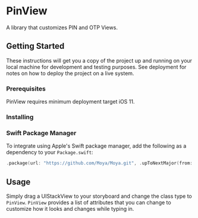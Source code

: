 # PinView

A library that customizes PIN and OTP Views.

## Getting Started

These instructions will get you a copy of the project up and running on your local machine for development and testing purposes. See deployment for notes on how to deploy the project on a live system.

### Prerequisites

PinView requires minimum deployment target iOS 11.


### Installing

### Swift Package Manager

To integrate using Apple's Swift package manager, add the following as a dependency to your `Package.swift`:

```swift
.package(url: "https://github.com/Moya/Moya.git", .upToNextMajor(from: "14.0.0"))
```

## Usage

Simply drag a UIStackView to your storyboard and change the class type to `PinView`. `PinView` provides a list of attributes that you can change to customize how it looks and changes while typing in.
